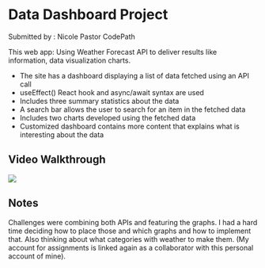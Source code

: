 # Data Dashboard Project 
Submitted by : Nicole Pastor
CodePath

This web app: Using Weather Forecast API to deliver results like information, data visualization charts.


- The site has a dashboard displaying a list of data fetched using an API call
- useEffect() React hook and async/await syntax are used
- Includes three summary statistics about the data
- A search bar allows the user to search for an item in the fetched data
- Includes two charts developed using the fetched data
- Customized dashboard contains more content that explains what is interesting about the data

## Video Walkthrough
<div>
    <a href="https://www.loom.com/share/4b9f8cd624d848ad9b79ed915fbe92ac">
    </a>
    <a href="https://www.loom.com/share/4b9f8cd624d848ad9b79ed915fbe92ac">
      <img style="max-width:300px;" src="https://cdn.loom.com/sessions/thumbnails/4b9f8cd624d848ad9b79ed915fbe92ac-2aa65877f6d8e792-full-play.gif">
    </a>
  </div>

## Notes

Challenges were combining both APIs and featuring the graphs. I had a hard time deciding how to place those and which graphs and how to implement that. Also thinking about what categories with weather to make them. (My account for assignments is linked again as a collaborator with this personal account of mine).


  
